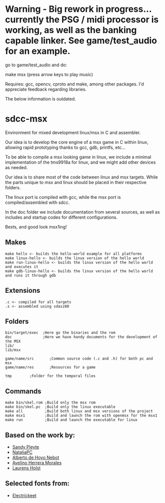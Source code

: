 # Warning - Big rework in progress... currently the PSG / midi processor is working, as well as the banking capable linker. See game/test_audio for an example.

go to game/test_audio and do:

make msx
(press arrow keys to play music)

Requires: gcc, opencv, cproto and make, among other packages. I'd appreciate feedback regarding libraries. 





The below information is outdated.

# sdcc-msx



Environment for mixed development linux/msx in C and assembler.

Our idea is to develop the core engine of a msx game in C within linux, allowing rapid prototyping thanks to gcc, gdb, printfs, etc...

To be able to compile a msx looking game in linux, we include a minimal implementation of the tms9918a for linux, and we might add other devices as needed.

Our idea is to share most of the code between linux and msx targets.
While the parts unique to msx and linux should be placed in their respective folders.

The linux port is compiled with gcc, while the msx port is compiled/assembled with sdcc. 

In the doc folder we include documentation from several sources, as well as includes and startup codes for different configurations.

Bests, and good look msx1ing!


## Makes
```
make hello <- builds the hello-world example for all platforms
make linux-hello <- builds the linux version of the hello world
make run-linux-hello <- builds the linux version of the hello world and executes it
make gdb-linux-hello <- builds the linux version of the hello world and runs it through gdb
```

## Extensions
```
.c <- compiled for all targets
.s <- assembled using sdasz80
```


## Folders
```
bin/target/exec  ;Here go the binaries and the rom
doc              ;Here we have handy documents for the development of the MSX
lib/       
lib/msx

game/name/src       ;Common source code (.c and .h) for both pc and msx
game/name/res       ;Resources for a game
	
tmp        ;Folder for the temporal files
```

## Commands
```
make bin/skel.rom ;Build only the msx rom
make bin/skel.pc  ;Build only the linux executable
make all          ;Build both linux and msx versions of the project
make msx1         ;Build and launch the rom with openmsx for the msx1
make run          ;Build and launch the executable for linux
```

## Based on the work by:
- [Sandy Pleyte](https://github.com/sndpl/skeleton-sdcc-msx)
- [NataliaPC](https://github.com/nataliapc/template-sdcc-msx)
- [Alberto de Hoyo Nebot](http://albertodehoyonebot.blogspot.com.es/p/how-to-create-msx-roms-with-sdcc.html])
- [Avelino Herrera Morales](http://msx.atlantes.org/index_en.html])
- [Laurens Holst](http://map.grauw.nl/)

## Selected fonts from:
- [Electrickeet](http://electrickeet.com/line-itfont.html)
